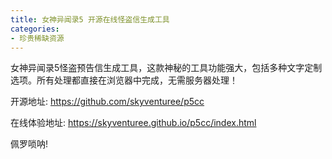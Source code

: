 ```yaml
---
title: 女神异闻录5 开源在线怪盗信生成工具
categories:
- 珍贵稀缺资源
---
```



女神异闻录5怪盗预告信生成工具，这款神秘的工具功能强大，包括多种文字定制选项。所有处理都直接在浏览器中完成，无需服务器处理！

开源地址: https://github.com/skyventuree/p5cc

在线体验地址: https://skyventuree.github.io/p5cc/index.html



佩罗唢呐!










